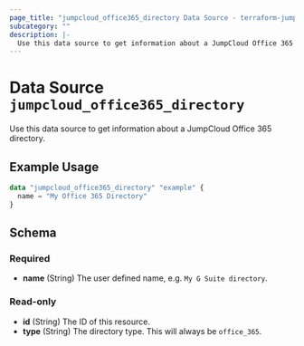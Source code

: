 ```yaml
---
page_title: "jumpcloud_office365_directory Data Source - terraform-jumpcloud"
subcategory: ""
description: |-
  Use this data source to get information about a JumpCloud Office 365 directory.
---
```


# Data Source `jumpcloud_office365_directory`

Use this data source to get information about a JumpCloud Office 365 directory.

## Example Usage

```terraform
data "jumpcloud_office365_directory" "example" {
  name = "My Office 365 Directory"
}
```

## Schema

### Required

- **name** (String) The user defined name, e.g. `My G Suite directory`.

### Read-only

- **id** (String) The ID of this resource.
- **type** (String) The directory type. This will always be `office_365`.


